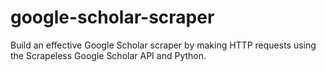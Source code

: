 # google-scholar-scraper
Build an effective Google Scholar scraper by making HTTP requests using the Scrapeless Google Scholar API and Python.
